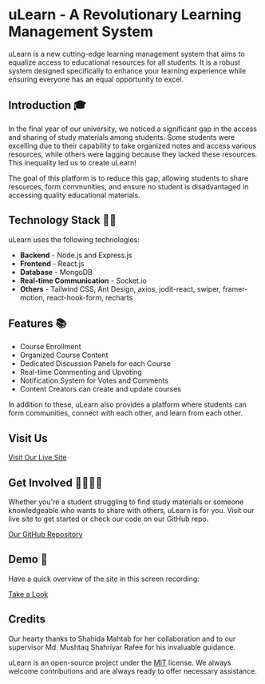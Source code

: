 # uLearn - A Revolutionary Learning Management System 

uLearn is a new cutting-edge learning management system that aims to equalize access to educational resources for all students. It is a robust system designed specifically to enhance your learning experience while ensuring everyone has an equal opportunity to excel.

## Introduction 🎓
In the final year of our university, we noticed a significant gap in the access and sharing of study materials among students. Some students were excelling due to their capability to take organized notes and access various resources, while others were lagging because they lacked these resources. This inequality led us to create uLearn! 

The goal of this platform is to reduce this gap, allowing students to share resources, form communities, and ensure no student is disadvantaged in accessing quality educational materials.

## Technology Stack 👨‍💻  
uLearn uses the following technologies:

- **Backend** - Node.js and Express.js
- **Frontend** - React.js
- **Database** - MongoDB
- **Real-time Communication** - Socket.io
- **Others** - Tailwind CSS, Ant Design, axios, jodit-react, swiper, framer-motion, react-hook-form, recharts

## Features 📚
- Course Enrollment
- Organized Course Content
- Dedicated Discussion Panels for each Course
- Real-time Commenting and Upvoting
- Notification System for Votes and Comments
- Content Creators can create and update courses

In addition to these, uLearn also provides a platform where students can form communities, connect with each other, and learn from each other.

## Visit Us
[Visit Our Live Site](https://ulearn.onrender.com/)

## Get Involved 👨‍👩‍👧‍👦
Whether you're a student struggling to find study materials or someone knowledgeable who wants to share with others, uLearn is for you. Visit our live site to get started or check our code on our GitHub repo.

[Our GitHub Repository](https://lnkd.in/gNEiBxnP)

## Demo 🎥
Have a quick overview of the site in this screen recording: 

[Take a Look](https://lnkd.in/gfVgKmZm)

## Credits 
Our hearty thanks to Shahida Mahtab for her collaboration and to our supervisor Md. Mushtaq Shahriyar Rafee for his invaluable guidance.

uLearn is an open-source project under the [MIT](https://choosealicense.com/licenses/mit/) license. We always welcome contributions and are always ready to offer necessary assistance.
